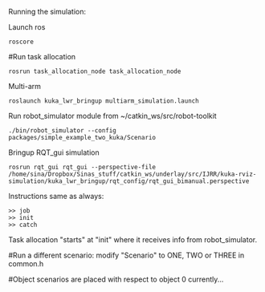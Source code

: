 Running the simulation:

Launch ros
```
roscore
```

#Run task allocation
```
rosrun task_allocation_node task_allocation_node
```

Multi-arm
```
roslaunch kuka_lwr_bringup multiarm_simulation.launch
```

Run robot_simulator module from ~/catkin_ws/src/robot-toolkit
```
./bin/robot_simulator --config packages/simple_example_two_kuka/Scenario
```

Bringup RQT_gui simulation
```
rosrun rqt_gui rqt_gui --perspective-file  /home/sina/Dropbox/Sinas_stuff/catkin_ws/underlay/src/IJRR/kuka-rviz-simulation/kuka_lwr_bringup/rqt_config/rqt_gui_bimanual.perspective
```


Instructions same as always:
```
>> job
>> init
>> catch
```



Task allocation "starts" at "init" where it receives info from robot_simulator.



#Run a different scenario: modify "Scenario" to ONE, TWO or THREE in common.h

#Object scenarios are placed with respect to object 0 currently...